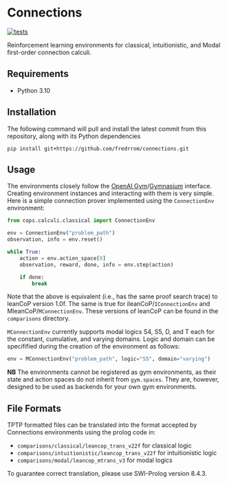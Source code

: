 # Connections

[![tests](https://github.com/fredrrom/CoPs/actions/workflows/python-app.yml/badge.svg?branch=main)](https://github.com/fredrrom/CoPs/actions/workflows/python-app.yml)

Reinforcement learning environments for classical, intuitionistic, and Modal first-order connection calculi. 

## Requirements

 - Python 3.10

## Installation

The following command will pull and install the latest commit from this repository, along with its Python dependencies

```
pip install git+https://github.com/fredrrom/connections.git 
```

## Usage

The environments closely follow the [OpenAI Gym](https://www.gymlibrary.dev/)/[Gymnasium](https://gymnasium.farama.org/) interface. Creating environment instances and interacting with them is very simple. Here is a simple connection prover implemented using the `ConnectionEnv` environment:

```python
from cops.calculi.classical import ConnectionEnv

env = ConnectionEnv("problem_path")
observation, info = env.reset()

while True:
    action = env.action_space[0]
    observation, reward, done, info = env.step(action)

    if done:
        break
```

Note that the above is equivalent (i.e., has the same proof search trace) to leanCoP version 1.0f. The same is true for ileanCoP/`IConnectionEnv` and MleanCoP/`MConnectionEnv`. These versions of leanCoP can be found in the `comparisons` directory.

`MConnectionEnv` currently supports modal logics S4, S5, D, and T each for the constant, cumulative, and varying domains. Logic and domain can be specifified during the creation of the environment as follows:

```python
env = MConnectionEnv("problem_path", logic="S5", domain="varying")
```

**NB** The environments cannot be registered as gym environments, as their state and action spaces do not inherit from `gym.spaces`. 
They are, however, designed to be used as backends for your own gym environments.

## File Formats

TPTP formatted files can be translated into the format accepted by Connections environments using the prolog code in:
- `comparisons/classical/leancop_trans_v22f` for classical logic
- `comparisons/intuitionistic/leancop_trans_v22f` for intuitionistic logic
- `comparisons/modal/leancop_mtrans_v3` for modal logics

To guarantee correct translation, please use SWI-Prolog version 8.4.3.
